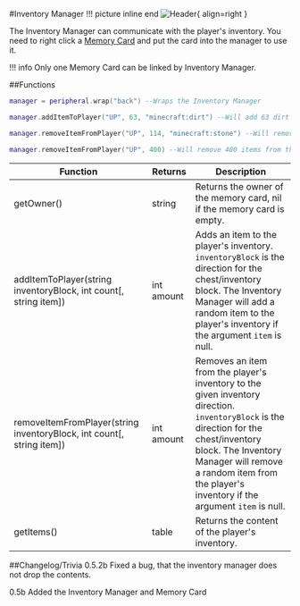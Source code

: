 #Inventory Manager
!!! picture inline end
    ![Header](https://srendi.de/wp-content/uploads/2021/04/Inventory-Manager.png){ align=right }

The Inventory Manager can communicate with the player's inventory. You need to right click a [Memory Card](https://docs.srendi.de/items/memory_card/) and put the card into the manager to use it.

!!! info
    Only one Memory Card can be linked by Inventory Manager.

##Functions

```lua
manager = peripheral.wrap("back") --Wraps the Inventory Manager

manager.addItemToPlayer("UP", 63, "minecraft:dirt") --Will add 63 dirt to the players inventory from the chest above

manager.removeItemFromPlayer("UP", 114, "minecraft:stone") --Will remove 114 stone blocks from the players inventory to the chest above

manager.removeItemFromPlayer("UP", 400) --Will remove 400 items from the players inventory to the chest above
```

| Function | Returns  | Description |
|------------|--------------|-------------|
| getOwner()  | string | Returns the owner of the memory card, nil if the memory card is empty. |
| addItemToPlayer(string inventoryBlock, int count\[, string item\])  | int amount | Adds an item to the player's inventory. `inventoryBlock` is the direction for the chest/inventory block. The Inventory Manager will add a random item to the player's inventory if the argument `item` is null. |
| removeItemFromPlayer(string inventoryBlock, int count\[, string item\]) | int amount | Removes an item from the player's inventory to the given inventory direction. `inventoryBlock` is the direction for the chest/inventory block. The Inventory Manager will remove a random item from the player's inventory if the argument `item` is null. |
| getItems() | table | Returns the content of the player's inventory. |

##Changelog/Trivia
0.5.2b
Fixed a bug, that the inventory manager does not drop the contents.

0.5b
Added the Inventory Manager and Memory Card
